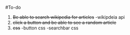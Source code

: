 #To-do

1. ~~Be able to search wikipedia for articles~~
-wikipdeia api
2. ~~click a button and be able to see a random article~~
3. ~~css~~
-button css
-searchbar css
